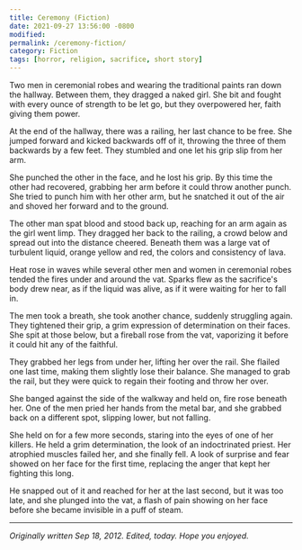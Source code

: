 ```yaml
---
title: Ceremony (Fiction)
date: 2021-09-27 13:56:00 -0800
modified: 
permalink: /ceremony-fiction/
category: Fiction
tags: [horror, religion, sacrifice, short story]
---
```


Two men in ceremonial robes and wearing the traditional paints ran down the hallway. Between them, they dragged a naked girl. She bit and fought with every ounce of strength to be let go, but they overpowered her, faith giving them power.

At the end of the hallway, there was a railing, her last chance to be free. She jumped forward and kicked backwards off of it, throwing the three of them backwards by a few feet. They stumbled and one let his grip slip from her arm.

She punched the other in the face, and he lost his grip. By this time the other had recovered, grabbing her arm before it could throw another punch. She tried to punch him with her other arm, but he snatched it out of the air and shoved her forward and to the ground.

The other man spat blood and stood back up, reaching for an arm again as the girl went limp. They dragged her back to the railing, a crowd below and spread out into the distance cheered. Beneath them was a large vat of turbulent liquid, orange yellow and red, the colors and consistency of lava.

Heat rose in waves while several other men and women in ceremonial robes tended the fires under and around the vat. Sparks flew as the sacrifice's body drew near, as if the liquid was alive, as if it were waiting for her to fall in.

The men took a breath, she took another chance, suddenly struggling again. They tightened their grip, a grim expression of determination on their faces. She spit at those below, but a fireball rose from the vat, vaporizing it before it could hit any of the faithful.

They grabbed her legs from under her, lifting her over the rail. She flailed one last time, making them slightly lose their balance. She managed to grab the rail, but they were quick to regain their footing and throw her over.

She banged against the side of the walkway and held on, fire rose beneath her. One of the men pried her hands from the metal bar, and she grabbed back on a different spot, slipping lower, but not falling.

She held on for a few more seconds, staring into the eyes of one of her killers. He held a grim determination, the look of an indoctrinated priest. Her atrophied muscles failed her, and she finally fell. A look of surprise and fear showed on her face for the first time, replacing the anger that kept her fighting this long.

He snapped out of it and reached for her at the last second, but it was too late, and she plunged into the vat, a flash of pain showing on her face before she became invisible in a puff of steam.

---

*Originally written Sep 18, 2012. Edited, today. Hope you enjoyed.*
